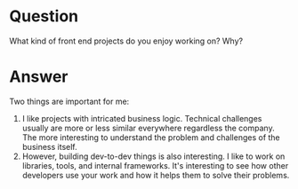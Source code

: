 # Question
What kind of front end projects do you enjoy working on? Why?

# Answer

Two things are important for me:

1. I like projects with intricated business logic. Technical challenges usually are more or less similar everywhere regardless the company. The more interesting to understand the problem and challenges of the business itself.   
2. However, building dev-to-dev things is also interesting. I like to work on libraries, tools, and internal frameworks. It's interesting to see how other developers use your work and how it helps them to solve their problems. 
